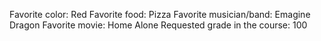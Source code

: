 Favorite color: Red 
Favorite food: Pizza
Favorite musician/band: Emagine Dragon 
Favorite movie: Home Alone
Requested grade in the course: 100  
